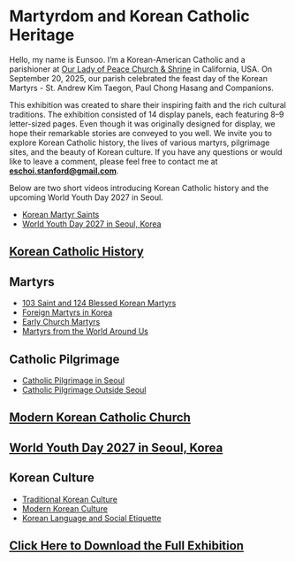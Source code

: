 # Martyrdom and Korean Catholic Heritage

Hello, my name is Eunsoo. I’m a Korean-American Catholic and a parishioner at [Our Lady of Peace Church & Shrine](https://www.olop-shrine.org) in California, USA. On September 20, 2025, our parish celebrated the feast day of the Korean Martyrs - St. Andrew Kim Taegon, Paul Chong Hasang and Companions.

This exhibition was created to share their inspiring faith  and the rich cultural traditions. The exhibition consisted of 14 display panels, each featuring 8–9 letter-sized pages. Even though it was originally designed for display, we hope their remarkable stories are conveyed to you well. We invite you to explore Korean Catholic history, the lives of various martyrs, pilgrimage sites, and the beauty of Korean culture. If you have any questions or would like to leave a comment, please feel free to contact me at **eschoi.stanford@gmail.com**.

Below are two short videos introducing Korean Catholic history and the upcoming World Youth Day 2027 in Seoul.
- [Korean Martyr Saints](https://youtu.be/fE61T_ygxbc?si=GOe9PvMrmwydtbcQ)
- [World Youth Day 2027 in Seoul, Korea](https://youtu.be/IBgqQ6_d22w?si=vLLgW2e6lwaJDnVH)
  
## [Korean Catholic History]()

## Martyrs
- [103 Saint and 124 Blessed Korean Martyrs]()
- [Foreign Martyrs in Korea]()
- [Early Church Martyrs]()
- [Martyrs from the World Around Us]()

## Catholic Pilgrimage
- [Catholic Pilgrimage in Seoul]()
- [Catholic Pilgrimage Outside Seoul]()
  
## [Modern Korean Catholic Church]()

## [World Youth Day 2027 in Seoul, Korea]()

## Korean Culture
- [Traditional Korean Culture]()
- [Modern Korean Culture]()
- [Korean Language and Social Etiquette]()


## [Click Here to Download the Full Exhibition]()
